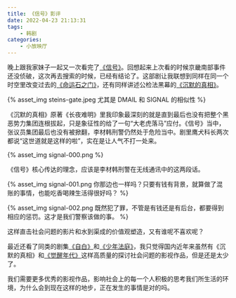 ```yaml
---
title: 《信号》影评
date: 2022-04-23 21:13:31
tags:
    - 韩剧
categories:
    - 小放映厅
---
```


晚上跟我家妹子一起又一次看完了[《信号》](https://movie.douban.com/subject/26310143/)。回想起来上次看的时候京畿南部事件还没侦破，这次再去搜索的时候，已经有结论了。这部剧让我联想到同样在同一个时空里改变过去的[《命运石之门》](https://movie.douban.com/subject/4925398/)，还有同样讲述公检法黑幕的[《沉默的真相》](https://movie.douban.com/subject/33447642/)。

<!-- more -->

{% asset_img steins-gate.jpeg 尤其是 DMAIL 和 SIGNAL 的相似性 %}

《沉默的真相》原著《长夜难明》里我印象最深刻的就是直到最后也没有把整个黑恶势力集团连根拔起，只是象征性的给了一句“大老虎落马”应付。《信号》当中，张议员集团最后也没有被掀翻，李材韩刑警仍然处于危险当中。剧里鹰犬科长两次都说“这世道就是这样的啦”，实在是让人气不打一处来。

{% asset_img signal-000.png %}

《信号》核心传达的理念，应该是李材韩刑警在无线通讯中的这两段话。

{% asset_img signal-001.png 你那边也一样吗？只要有钱有背景，就算做了混账的事情，也能吃香喝辣生活得很好吗？ %}

{% asset_img signal-002.png 既然犯了罪，不管是有钱还是有后台，都要得到相应的惩罚。这才是我们警察该做的事。 %}

这样直击社会问题的影片和水到渠成的价值观塑造，又有谁呢不喜欢呢？

最近还看了同类的剧集[《自白》](https://movie.douban.com/subject/30425928/)和[《少年法庭》](https://movie.douban.com/subject/35248792/)，我只觉得国内近年来虽然有《沉默的真相》和[《觉醒年代》](https://movie.douban.com/subject/30228394/)这样高质量的探讨社会问题的影视作品，但是还是太少了。

我们需要更多优秀的影视作品，影响社会上的每一个人积极的思考我们所生活的环境，为什么会到现在这样的地步，正在发生的事情是对的吗。
